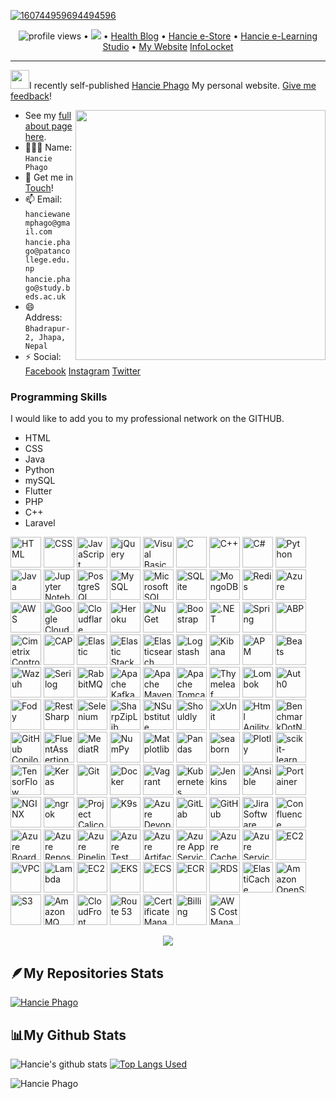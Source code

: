 <!--<h3 align="center">
![Picture1](https://user-images.githubusercontent.com/24699685/156102306-37f7998a-8965-47ea-a866-b9c46fed2847.png)
</h3> -->

[![160744959694494596](https://user-images.githubusercontent.com/24699685/156102306-37f7998a-8965-47ea-a866-b9c46fed2847.png)](https://github.com/Hancie123?tab=repositories)

<p align="center">
  <img src="https://gpvc.arturio.dev/Hancie123" alt="profile views"> •  
  <a href="https://twitter.com/intent/follow?screen_name=hancie_phago&tw_p=followbutton"><img src="https://img.shields.io/twitter/follow/hancie_phago?label=%40Hancie&style=social"></a>  •
  <a href="https://hamronepalihealth.blogspot.com/">Health Blog</a> •
  <a href="https://www.hancie-phago.com.np/">Hancie e-Store</a> •
  <a href="https://www.phagohancie.com.np/">Hancie e-Learning Studio</a> •
  <a href="https://hanciephago.com.np/">My Website</a>
  <a href="https://www.hancie-phago.com.np/">InfoLocket</a>
</p>

---

<img src="https://raw.githubusercontent.com/iampavangandhi/iampavangandhi/master/gifs/Hi.gif" width="30px">I recently self-published <a href="https://hanciephago.com.np/NH-Library-Management-System.html">Hancie Phago</a> My personal website. <a href="https://hanciephago.com.np/NH%20Contact%20Us.html">Give me feedback</a>!

<a href="https://user-images.githubusercontent.com/24699685/156103988-b067ea58-8507-466e-a1d8-95db8fb4f8b0.jpg">
  <img align="right" src="https://user-images.githubusercontent.com/24699685/156103988-b067ea58-8507-466e-a1d8-95db8fb4f8b0.jpg" width=400 />
</a>

- See my [full about page here](https://hanciephago.com.np/).
- 🙋🏻‍♂️ Name: `Hancie Phago` 
- 💬 Get me in [Touch](https://hanciephago.com.np/NH%20Contact%20Us.html)!
- 📫 Email: `hanciewanemphago@gmail.com` `hancie.phago@patancollege.edu.np` `hancie.phago@study.beds.ac.uk` 
- 😄 Address: `Bhadrapur-2, Jhapa, Nepal`
- ⚡ Social: [Facebook](https://www.facebook.com/hanciephago720/) [Instagram](https://www.instagram.com/hancie720/) [Twitter](https://twitter.com/hancie_phago)

<!--START_SECTION:endorsements-->
  ### Programming Skills
  
  I would like to add you to my professional network on the GITHUB.

  <ul>
  <li>HTML</li>
  <li>CSS</li>
  <li>Java</li>
  <li>Python</li>
  <li>mySQL</li>
  <li>Flutter</li>
  <li>PHP</li>
  <li>C++</li>
  <li>Laravel</li>
  </ul>

  <p algin='right'>
    <img src='pic/HTML.png' width='49' title='HTML'>
    <img src='pic/CSS.png' width='49' title='CSS'>
    <img src='pic/JS.png' width='49' title='JavaScript'>
    <img src='pic/jQuery.png' width='49' title='jQuery'>
    <img src='pic/VB.png' width='49' title='Visual Basic'>
    <img src='pic/C.png' width='49' title='C'>
    <img src='pic/CPP.png' width='49' title='C++'>
    <img src='pic/CS.png' width='49' title='C#'>
    <img src='pic/Python.png' width='49' title='Python'>
    <img src='pic/Java.png' width='49' title='Java'>
    <img src='pic/JupyterNotebook.png' width='49' title='Jupyter Notebook'>
    <img src='pic/Postgre.png'n width='49' title='PostgreSQL'>
    <img src='pic/MySQL.png'n width='49' title='MySQL'>
    <img src='pic/MSSS.png' width='49' title='Microsoft SQL Server'>
    <img src='pic/SqLite.png' width='49' title='SQLite'>
    <img src='pic/MongoDb.png' width='49' title='MongoDB'>
    <img src='pic/Redis.png' width='49' title='Redis'>
    <img src='pic/Azure.png' width='49' title='Azure'>
    <img src='pic/AWS.png' width='49' title='AWS'>
    <img src='pic/GoogleCloudPlatform.png' width='49' title='Google Cloud Platform'>
    <img src='pic/Cloudflare.png' width='49' title='Cloudflare'>
    <img src='pic/Heroku.png' width='49' title='Heroku'>
    <img src='pic/NuGet.png' width='49' title='NuGet'>
    <img src='pic/Boostrap.png' width='49' title='Boostrap'>
    <img src='pic/dotNet.png' width='49' title='.NET'>
    <img src='pic/Spring.png' width='49' title='Spring'>
    <img src='pic/ABP.png' width='49' title='ABP'>
    <img src='pic/CCF.png' width='49' title='Cimetrix Control'>
    <img src='pic/CAP.png' width='49' title='CAP'>
    <img src='pic/Elastic.png' width='49' title='Elastic'>
    <img src='pic/ElasticStack.png' width='49' title='Elastic Stack'>
    <img src='pic/Elasticsearch.png' width='49' title='Elasticsearch'>
    <img src='pic/Logstash.png' width='49' title='Logstash'>
    <img src='pic/Kibana.png' width='49' title='Kibana'>
    <img src='pic/APM.png' width='49' title='APM'>
    <img src='pic/Beats.png' width='49' title='Beats'>
    <img src='pic/Wazuh.png' width='49' title='Wazuh'>
    <img src='pic/Serilog.png' width='49' title='Serilog'>
    <img src='pic/RabbitMq.png' width='49' title='RabbitMQ'>
    <img src='pic/Kafka.png' width='49' title='Apache Kafka'>
    <img src='pic/Maven.png' width='49' title='Apache Maven'>
    <img src='pic/Tomcat.png' width='49' title='Apache Tomcat'>
    <img src='pic/Thymeleaf.png' width='49' title='Thymeleaf'>
    <img src='pic/Lombok.png' width='49' title='Lombok'>
    <img src='pic/Auth0.png' width='49' title='Auth0'>
    <img src='pic/Fody.png' width='49' title='Fody'>
    <img src='pic/RestSharp.png' width='49' title='RestSharp'>
    <img src='pic/Selenium.png' width='49' title='Selenium'>
    <img src='pic/SharpZipLib.png' width='49' title='SharpZipLib'>
    <img src='pic/NSubstitute.png' width='49' title='NSubstitute'>
    <img src='pic/Shouldly.png' width='49' title='Shouldly'>
    <img src='pic/xunit.png' width='49' title='xUnit'>
    <img src='pic/HtmlAgilityPack.png' width='49' title='Html Agility Pack'>
    <img src='pic/BenchmarkDotNet.png' width='49' title='BenchmarkDotNet'>
    <img src='pic/GithubCopilot.png' width='49' title='GitHub Copilot'>
    <img src='pic/FluentAssertions.png' width='49' title='FluentAssertions'>
    <img src='pic/MediatR.png' width='49' title='MediatR'>
    <img src='pic/NumPy.png' width='49' title='NumPy'>
    <img src='pic/Matplotlib.png' width='49' title='Matplotlib'>
    <img src='pic/Pandas.png' width='49' title='Pandas'>
    <img src='pic/seaborn.png' width='49' title='seaborn'>
    <img src='pic/Plotly.png' width='49' title='Plotly'>
    <img src='pic/sklearn.png' width='49' title='scikit-learn'>
    <img src='pic/TensorFlow.png' width='49' title='TensorFlow'>
    <img src='pic/Keras.png' width='49' title='Keras'>
    <img src='pic/Git.png' width='49' title='Git'>
    <img src='pic/Docker.png' width='49' title='Docker'>
    <img src='pic/Vagrant.png' width='49' title='Vagrant'>
    <img src='pic/K8s.png' width='49' title='Kubernetes'>
    <img src='pic/Jenkins.png' width='49' title='Jenkins'>
    <img src='pic/Ansible.png' width='49' title='Ansible'>
    <img src='pic/Portainer.png' width='49' title='Portainer'>
    <img src='pic/NGINX.png' width='49' title='NGINX'>
    <img src='pic/ngrok.png' width='49' title='ngrok'>
    <img src='pic/Calico.png' width='49' title='Project Calico'>
    <img src='pic/K9s.png' width='49' title='K9s'>
    <img src='pic/AzureDevops.png' width='49' title='Azure Devops'>
    <img src='pic/GitLab.png' width='49' title='GitLab'>
    <img src='pic/GitHub.png' width='49' title='GitHub'>
    <img src='pic/JiraSoftware.png' width='49' title='Jira Software'>
    <img src='pic/Confluence.png' width='49' title='Confluence'>
    <img src='pic/AzureBoards.png' width='49' title='Azure Boards'>
    <img src='pic/AzureRepos.png' width='49' title='Azure Repos'>
    <img src='pic/AzurePipelines.png' width='49' title='Azure Pipelines'>
    <img src='pic/AzureTestPlans.png' width='49' title='Azure Test Plans'>
    <img src='pic/AzureArtifacts.png' width='49' title='Azure Artifacts'>
    <img src='pic/AzureAppService.png' width='49' title='Azure App Service'>
    <img src='pic/RedisAzure.png' width='49' title='Azure Cache for Redis'>
    <img src='pic/ServiceBus.png' width='49' title='Azure Service Bus'>
    <img src='pic/IAM.png' width='49' title='EC2'>
    <img src='pic/VPC.png' width='49' title='VPC'>
    <img src='pic/Lambda.png' width='49' title='Lambda'>
    <img src='pic/EC2.png' width='49' title='EC2'>
    <img src='pic/EKS.png' width='49' title='EKS'>
    <img src='pic/ECS.png' width='49' title='ECS'>
    <img src='pic/ECR.png' width='49' title='ECR'>
    <img src='pic/RDS.png' width='49' title='RDS'>
    <img src='pic/ElastiCache.png' width='49' title='ElastiCache'>
    <img src='pic/AmazonOpenSearchService.png' width='49' title='Amazon OpenSearch Service'>
    <img src='pic/S3.png' width='49' title='S3'>
    <img src='pic/AmazonMQ.png' width='49' title='Amazon MQ'>
    <img src='pic/CloudFront.png' width='49' title='CloudFront'>
    <img src='pic/Route53.png' width='49' title='Route 53'>
    <img src='pic/CertificateManager.png' width='49' title='Certificate Manager'>
    <img src='pic/Billing.png' width='49' title='Billing'>
    <img src='pic/AWSCostManagement.png' width='49' title='AWS Cost Management'>
</p>

<p align='center'>
<img src='https://github-widgetbox.vercel.app/api/profile?username=tynab&data=followers,repositories,stars,commits'>
</p>
  
   ## 🪶My Repositories Stats
   
  <p align="left"> <a href="https://github.com/ryo-ma/github-profile-trophy"><img src="https://github-profile-trophy.vercel.app/?username=Hancie123" alt="Hancie Phago" /></a> </p>
  
  ## 📊My Github Stats

 
![Hancie's github stats](https://github-readme-stats.vercel.app/api?username=Hancie123&show_icons=true&count_private=true&theme=dark)
[![Top Langs Used](https://github-readme-stats.vercel.app/api/top-langs/?username=Hancie123&show_icons=true&count_private=true&theme=dark)](https://github.com/Hancie123/github-readme-stats)

<p><img align="center" src="https://github-readme-streak-stats.herokuapp.com/?user=Hancie123&" alt="Hancie Phago" /></p>


  <!--END_SECTION:endorsements-->
